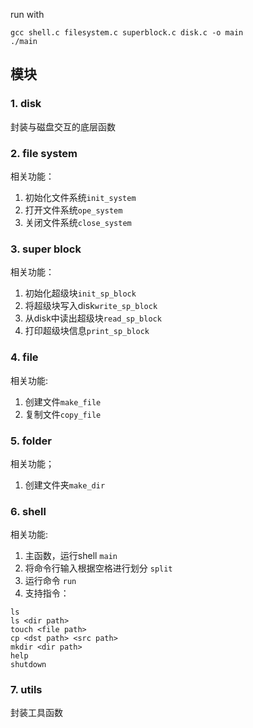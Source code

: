 run with
```shell
gcc shell.c filesystem.c superblock.c disk.c -o main
./main
```

## 模块
### 1. disk
封装与磁盘交互的底层函数

### 2. file system
相关功能：
1. 初始化文件系统`init_system`
2. 打开文件系统`ope_system`
3. 关闭文件系统`close_system`

### 3. super block
相关功能：
1. 初始化超级块`init_sp_block`
2. 将超级块写入disk`write_sp_block`
3. 从disk中读出超级块`read_sp_block`
4. 打印超级块信息`print_sp_block`

### 4. file
相关功能:
1. 创建文件`make_file`
2. 复制文件`copy_file`
### 5. folder
相关功能；
1. 创建文件夹`make_dir`

### 6. shell
相关功能:
1. 主函数，运行shell `main`
2. 将命令行输入根据空格进行划分 `split`
3. 运行命令 `run`
4. 支持指令：
```
ls
ls <dir path>
touch <file path>
cp <dst path> <src path>
mkdir <dir path>
help
shutdown
```

### 7. utils
封装工具函数